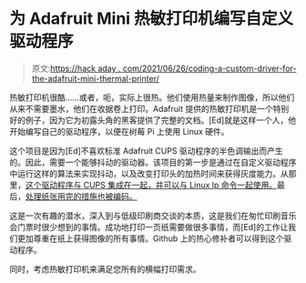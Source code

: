 # 为 Adafruit Mini 热敏打印机编写自定义驱动程序

> 原文:[https://hack aday . com/2021/06/26/coding-a-custom-driver-for-the-adafruit-mini-thermal-printer/](https://hackaday.com/2021/06/26/coding-a-custom-driver-for-the-adafruit-mini-thermal-printer/)

热敏打印机很酷……或者，呃，实际上很热。他们使用热量来制作图像，所以他们从来不需要墨水，他们在收据卷上打印。Adafruit 提供的热敏打印机是一个特别好的例子，因为它为初露头角的黑客提供了完整的文档。[Ed]就是这样一个人，他开始编写自己的驱动程序，以便在树莓 Pi 上使用 Linux 硬件。

这个项目是因为[Ed]不喜欢标准 Adafruit CUPS 驱动程序的半色调输出而产生的。因此，需要一个能够抖动的驱动器。该项目的第一步是通过在自定义驱动程序中运行这样的算法来实现抖动，以及改变打印头的加热时间来获得灰度能力。从那里，[这个驱动程序与 CUPS 集成在一起，并可以与 Linux lp 命令一起使用。](https://deathandthepenguinblog.wordpress.com/2019/12/31/adafruit-mini-thermal-printer-part-2-cups-and-other-vessels/)最后，[处理纸张用完的措施也被编码。](https://deathandthepenguinblog.wordpress.com/2019/12/31/adafruit-mini-thermal-printer-part-3-long-jobs-cancellation-and-paper-out/)

这是一次有趣的潜水，深入到与低级印刷商交谈的本质，这是我们在匆忙印刷音乐会门票时很少想到的事情。成功地打印一页纸需要做很多事情，而[Ed]的工作让我们更加尊重在纸上获得图像的所有事情。Github 上的热心修补者可以得到这个驱动程序。

同时，考虑热敏打印机来满足您所有的横幅打印需求。